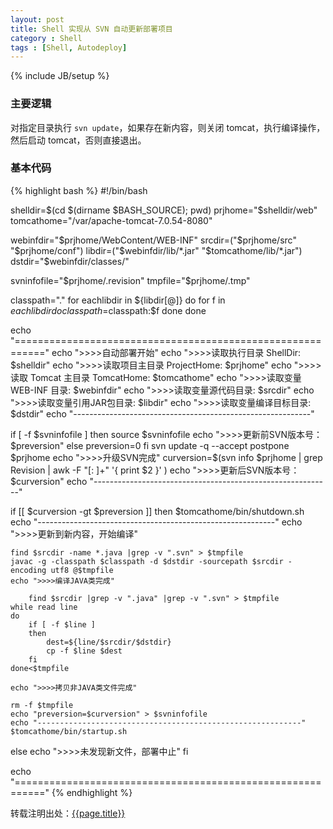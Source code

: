 ```yaml
---
layout: post
title: Shell 实现从 SVN 自动更新部署项目
category : Shell
tags : [Shell, Autodeploy]
---
```

{% include JB/setup %}

### 主要逻辑 ###
对指定目录执行 `svn update`，如果存在新内容，则关闭 tomcat，执行编译操作，然后启动 tomcat，否则直接退出。

### 基本代码 ###
{% highlight bash %}
#!/bin/bash

shelldir=$(cd $(dirname $BASH_SOURCE); pwd)
prjhome="$shelldir/web"
tomcathome="/var/apache-tomcat-7.0.54-8080"

webinfdir="$prjhome/WebContent/WEB-INF"
srcdir=("$prjhome/src" "$prjhome/conf")
libdir=("$webinfdir/lib/*.jar" "$tomcathome/lib/*.jar")
dstdir="$webinfdir/classes/"

svninfofile="$prjhome/.revision"
tmpfile="$prjhome/.tmp"

classpath="."
for eachlibdir in ${libdir[@]}
do 
    for f in $eachlibdir
    do
        classpath=$classpath:$f
    done
done
 
echo "==========================================================="
echo ">>>>自动部署开始"
echo ">>>>读取执行目录 ShellDir: $shelldir"
echo ">>>>读取项目主目录 ProjectHome: $prjhome"
echo ">>>>读取 Tomcat 主目录 TomcatHome: $tomcathome"
echo ">>>>读取变量 WEB-INF 目录: $webinfdir"
echo ">>>>读取变量源代码目录: $srcdir"
echo ">>>>读取变量引用JAR包目录: $libdir"
echo ">>>>读取变量编译目标目录: $dstdir"
echo "-----------------------------------------------------------"

if [ -f $svninfofile ]
then
    source $svninfofile
    echo ">>>>更新前SVN版本号：$preversion"
else
    preversion=0
fi
svn update -q --accept postpone $prjhome
echo ">>>>升级SVN完成"
curversion=$(svn info $prjhome | grep Revision | awk -F "[: ]+" '{ print $2 }' )
echo ">>>>更新后SVN版本号：$curversion"
echo "-----------------------------------------------------------"

if [[ $curversion -gt $preversion ]]
then
    $tomcathome/bin/shutdown.sh
    echo "-----------------------------------------------------------"
    echo ">>>>更新到新内容，开始编译"

    find $srcdir -name *.java |grep -v ".svn" > $tmpfile
    javac -g -classpath $classpath -d $dstdir -sourcepath $srcdir -encoding utf8 @$tmpfile
    echo ">>>>编译JAVA类完成"
 
        find $srcdir |grep -v ".java" |grep -v ".svn" > $tmpfile
    while read line 
    do 
        if [ -f $line ]
        then
            dest=${line/$srcdir/$dstdir}
            cp -f $line $dest
        fi
    done<$tmpfile

    echo ">>>>拷贝非JAVA类文件完成"
    
    rm -f $tmpfile
    echo "preversion=$curversion" > $svninfofile
    echo "-----------------------------------------------------------"
    $tomcathome/bin/startup.sh
else
    echo ">>>>未发现新文件，部署中止"
fi

echo "==========================================================="
{% endhighlight %}


转载注明出处：[{{page.title}}]({{permalink}})